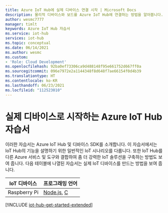 ```yaml
---
title: Azure IoT Hub에 실제 디바이스 연결 시작 | Microsoft Docs
description: 물리적 디바이스와 보드를 Azure IoT Hub에 연결하는 방법을 알아봅니다. 디바이스는 원격 분석을 IoT Hub로 전송할 수 있고 Iot Hub는 사용자 디바이스를 모니터링하고 관리할 수 있습니다.
author: wesmc7777
manager: timlt
keywords: Azure IoT Hub 자습서
ms.service: iot-hub
services: iot-hub
ms.topic: conceptual
ms.date: 06/14/2021
ms.author: wesmc
ms.custom:
- 'Role: Cloud Development'
ms.openlocfilehash: 92ba0ef73306ca9d488148f95e661752d667ff0a
ms.sourcegitcommit: 096e7972e2a1144348f8d648f7ae66154f0d4b39
ms.translationtype: HT
ms.contentlocale: ko-KR
ms.lasthandoff: 06/23/2021
ms.locfileid: "112523010"
---
```

# <a name="azure-iot-hub-get-started-with-physical-devices-tutorials"></a>실제 디바이스로 시작하는 Azure IoT Hub 자습서

이러한 자습서는 Azure IoT Hub 및 디바이스 SDK를 소개합니다. 이 자습서에서는 IoT Hub의 기능을 설명하기 위한 일반적인 IoT 시나리오를 다룹니다. 또한 IoT Hub를 다른 Azure 서비스 및 도구와 결합하여 좀 더 강력한 IoT 솔루션을 구축하는 방법도 보여 줍니다. 다음 테이블에 나열된 자습서는 실제 IoT 디바이스를 만드는 방법을 보여 줍니다.

| IoT 디바이스                       | 프로그래밍 언어 |
|---------------------------------|----------------------|
| Raspberry Pi                    | [Node.js](iot-hub-raspberry-pi-kit-node-get-started.md), [C](iot-hub-raspberry-pi-kit-c-get-started.md)  |

[!INCLUDE [iot-hub-get-started-extended](../../includes/iot-hub-get-started-extended.md)]